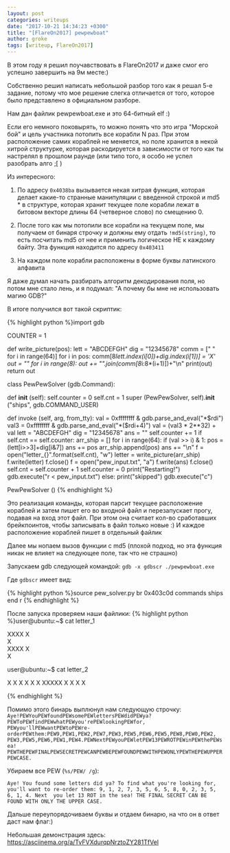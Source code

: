```yaml
---
layout: post
categories: writeups
date: "2017-10-21 14:34:23 +0300"
title: "[FlareOn2017] pewpewboat"
author: groke
tags: [writeup, FlareOn2017]
---
```


В этом году я решил поучавствовать в FlareOn2017 и даже смог его
успешно завершить на 9м месте:)

Собственно решил написать небольшой разбор того как я решал 5-е задание, потому
что мое решение слегка отличается от того, которое было представлено в
официальном разборе.

Нам дан файлик pewpewboat.exe и это 64-битный elf :)

Если его немного поковырять, то можно понять что это игра "Морской бой" и цель
участника потопить все корабли N раз. При этом расположение самих кораблей не
меняется, но поле хранится в некой хитрой структурке, которая раскодируется в
зависимости от того как ты настрелял в прошлом раунде (или типо того, я особо не
успел разобрать алго ;[ )

Из интересного:

1.  По адресу `0x4038ba` вызывается некая хитрая функция, которая делает
    какие-то странные манипуляции с введенной строкой и md5 \* в структуре,
    которая хранит текущее поле корабли лежат в битовом векторе длины 64
    (четверное слово) по смещению 0.

2.  После того как мы потопили все корабли на текущем поле, мы получаем от
        бинаря строчку и должны ему отдать `!md5(string)`, то есть посчитать md5
        от нее и применить логическое НЕ к каждому байту. Эта функция находится
        по адресу `0x403411`

3.  На каждом поле корабли расположены в форме буквы латинского алфавита
    

Я даже думал начать разбирать алгоритм декодирования поля, но потом мне стало лень, и я подумал: "А почему бы мне не использовать магию GDB?"
 

В итоге получился вот такой скриптик:

{% highlight python %}import gdb

COUNTER = 1

def write_picture(pos):
   lett = "ABCDEFGH"
   dig = "12345678"
   comm = [" " for i in range(64)]
   for i in pos:
       comm[8*lett.index(i[0])+dig.index(i[1])] = 'X'
   out = ""
   for i in range(8):
       out += "".join(comm[8*i:8*(i+1)])+"\n"
   print(out)
   return out


class PewPewSolver (gdb.Command):

  def __init__ (self):
    self.counter = 0
    self.cnt = 1
    super (PewPewSolver, self).__init__ ("ships", gdb.COMMAND_USER)

  def invoke (self, arg, from_tty):
    val = 0xffffffff & gdb.parse_and_eval("*$rdi")
    val3 = 0xffffffff & gdb.parse_and_eval("*($rdi+4)")
    val = (val3 * 2**32) + val
    lett = "ABCDEFGH"
    dig = "12345678"
    ans = ""
    self.counter += 1
    if self.cnt == self.counter:
        arr_ship = []
        for i in range(64):
            if (val >> i) & 1:
                pos = (lett[i>>3]+dig[i&7])
                ans += pos
                arr_ship.append(pos)
                ans += "\n"
        f = open("letter_{}".format(self.cnt), "w")
        letter = write_picture(arr_ship)
        f.write(letter)
        f.close()
        f = open("pew_input.txt", "a")
        f.write(ans)
        f.close()
        self.cnt = self.counter + 1
        self.counter = 0
        print("Restarting!")
        gdb.execute("r < pew_input.txt")
    else:
        print("skipped")
        gdb.execute("c")

PewPewSolver ()
{% endhighlight %}

Это реализация команды, которая парсит текущее расположение кораблей и затем
пишет его во входной файл и перезапускает прогу, подавая на вход этот файл. При
этом она считает кол-во сработавших брейкпоинтов, чтобы записывать в файл только
новые :) И каждое расположение кораблей пишет в отдельный файлик

Далее мы нопаем вызов функции с md5 (плохой подход, но эта функция никак не
влияет на следующее поле, так что не страшно)

Запускаем gdb следующей командой: `gdb -x gdbscr ./pewpewboat.exe`

Где `gdbscr` имеет вид:

{% highlight python %}source pew_solver.py
br 0x403c0d
commands
ships
end
r
{% endhighlight %}

После запуска проверяем наши файлики: 
{% highlight python %}user@ubuntu:~$ cat letter_1
        
   XXXX 
   X    
   X    
   XXXX 
   X    
   X    
        
user@ubuntu:~$ cat letter_2
        
   X   X
   X   X
   X   X
   XXXXX
   X   X
   X   X
        
{% endhighlight %}

Помимо этого бинарь выплюнул нам следующую строчку:
`Aye!PEWYouPEWfoundPEWsomePEWlettersPEWdidPEWya?PEWToPEWfindPEWwhatPEWyou'rePEWlookingPEWfor,
PEWyou'llPEWwantPEWtoPEWre-orderPEWthem:PEW9,PEW1,PEW2,PEW7,PEW3,PEW5,PEW6,PEW5,PEW8,PEW0,PEW2,
PEW3,PEW5,PEW6,PEW1,PEW4.PEWNextPEWyouPEWletPEW13PEWROTPEWinPEWthePEWsea!
PEWTHEPEWFINALPEWSECRETPEWCANPEWBEPEWFOUNDPEWWITHPEWONLYPEWTHEPEWUPPERPEWCASE.`

Убираем все PEW (`%s/PEW/ /g`):

`Aye! You found some letters did ya? To find what you're looking for, you'll
want to re-order them: 9, 1, 2, 7, 3, 5, 6, 5, 8, 0, 2, 3, 5, 6, 1, 4. Next  you
let 13 ROT in the sea! THE FINAL SECRET CAN BE FOUND WITH ONLY THE UPPER CASE.`

Дальше переупорядочиваем буквы и отдаем бинарю, на что он в ответ даст нам флаг:)

 Небольшая демонстрация здесь: <https://asciinema.org/a/TvFVXdurqpNrztoZY281TfVel>
